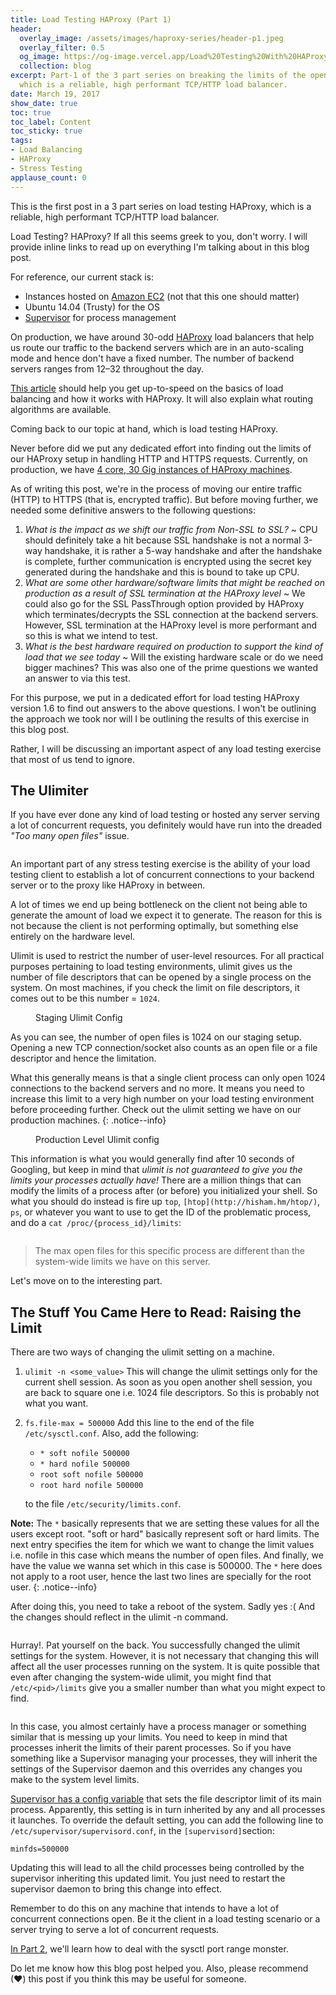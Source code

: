```yaml
---
title: Load Testing HAProxy (Part 1)
header:
  overlay_image: /assets/images/haproxy-series/header-p1.jpeg
  overlay_filter: 0.5
  og_image: https://og-image.vercel.app/Load%20Testing%20With%20HAProxy%20Part%201.png
  collection: blog
excerpt: Part-1 of the 3 part series on breaking the limits of the open-source HAProxy,
  which is a reliable, high performant TCP/HTTP load balancer.
date: March 19, 2017
show_date: true
toc: true
toc_label: Content
toc_sticky: true
tags:
- Load Balancing
- HAProxy
- Stress Testing
applause_count: 0
---
```


This is the first post in a 3 part series on load testing HAProxy, which is a reliable, high performant TCP/HTTP load balancer.

Load Testing? HAProxy? If all this seems greek to you, don't worry. I will provide inline links to read up on everything I'm talking about in this blog post.

For reference, our current stack is:

*  Instances hosted on [Amazon EC2](https://aws.amazon.com/ec2/) (not that this one should matter)
*  Ubuntu 14.04 (Trusty) for the OS
*  [Supervisor](http://supervisord.org/) for process management

On production, we have around 30-odd [HAProxy](https://serversforhackers.com/load-balancing-with-haproxy) load balancers that help us route our traffic to the backend servers which are in an auto-scaling mode and hence don't have a fixed number. The number of backend servers ranges from 12–32 throughout the day.

[This article](https://www.digitalocean.com/community/tutorials/an-introduction-to-haproxy-and-load-balancing-concepts) should help you get up-to-speed on the basics of load balancing and how it works with HAProxy. It will also explain what routing algorithms are available.

Coming back to our topic at hand, which is load testing HAProxy.

Never before did we put any dedicated effort into finding out the limits of our HAProxy setup in handling HTTP and HTTPS requests. Currently, on production, we have [4 core, 30 Gig instances of HAProxy machines](https://aws.amazon.com/about-aws/whats-new/2016/11/introducing-amazon-ec2-r4-instances-the-next-generation-of-memory-optimized-instances/).

As of writing this post, we're in the process of moving our entire traffic (HTTP) to HTTPS (that is, encrypted traffic). But before moving further, we needed some definitive answers to the following questions:

1. *What is the impact as we shift our traffic from Non-SSL to SSL?* ~ CPU should definitely take a hit because SSL handshake is not a normal 3-way handshake, it is rather a 5-way handshake and after the handshake is complete, further communication is encrypted using the secret key generated during the handshake and this is bound to take up CPU.
2. *What are some other hardware/software limits that might be reached on production as a result of SSL termination at the HAProxy level* ~ We could also go for the SSL PassThrough option provided by HAProxy which terminates/decrypts the SSL connection at the backend servers. However, SSL termination at the HAProxy level is more performant and so this is what we intend to test.
3. *What is the best hardware required on production to support the kind of load that we see today* ~ Will the existing hardware scale or do we need bigger machines? This was also one of the prime questions we wanted an answer to via this test.

For this purpose, we put in a dedicated effort for load testing HAProxy version 1.6 to find out answers to the above questions. I won't be outlining the approach we took nor will I be outlining the results of this exercise in this blog post.

Rather, I will be discussing an important aspect of any load testing exercise that most of us tend to ignore.

## The Ulimiter

If you have ever done any kind of load testing or hosted any server serving a lot of concurrent requests, you definitely would have run into the dreaded _"Too many open files"_ issue.

<figure class="align-center">
  <img src="{{ site.url }}{{ site.baseurl }}/assets/images/haproxy-series/img-p1-1.png" alt="">
</figure>

An important part of any stress testing exercise is the ability of your load testing client to establish a lot of concurrent connections to your backend server or to the proxy like HAProxy in between.

A lot of times we end up being bottleneck on the client not being able to generate the amount of load we expect it to generate. The reason for this is not because the client is not performing optimally, but something else entirely on the hardware level.

Ulimit is used to restrict the number of user-level resources. For all practical purposes pertaining to load testing environments, ulimit gives us the number of file descriptors that can be opened by a single process on the system. On most machines, if you check the limit on file descriptors, it comes out to be this number = `1024`.

<figure class="align-center">
  <img src="{{ site.url }}{{ site.baseurl }}/assets/images/haproxy-series/img-p1-2.png" alt="">
  <figcaption>Staging Ulimit Config</figcaption>
</figure>

As you can see, the number of open files is 1024 on our staging setup. Opening a new TCP connection/socket also counts as an open file or a file descriptor and hence the limitation.

What this generally means is that a single client process can only open 1024 connections to the backend servers and no more. It means you need to increase this limit to a very high number on your load testing environment before proceeding further. Check out the ulimit setting we have on our production machines.
{: .notice--info}

<figure style="width: 80%" class="align-center">
  <img src="{{ site.url }}{{ site.baseurl }}/assets/images/haproxy-series/img-p1-3.png" alt="">
  <figcaption>Production Level Ulimit config</figcaption>
</figure>

This information is what you would generally find after 10 seconds of Googling, but keep in mind that _ulimit is not guaranteed to give you the limits your processes actually have!_ There are a million things that can modify the limits of a process after (or before) you initialized your shell. So what you should do instead is fire up `top`, `[htop](http://hisham.hm/htop/)`, `ps`, or whatever you want to use to get the ID of the problematic process, and do a `cat /proc/{process_id}/limits`:

<figure class="align-center">
  <img src="{{ site.url }}{{ site.baseurl }}/assets/images/haproxy-series/img-p1-4.png" alt="">
</figure>

> The max open files for this specific process are different than the system-wide limits we have on this server.

Let's move on to the interesting part.

## The Stuff You Came Here to Read: Raising the Limit

There are two ways of changing the ulimit setting on a machine.

1.  `ulimit -n <some_value>` This will change the ulimit settings only for the current shell session. As soon as you open another shell session, you are back to square one i.e. 1024 file descriptors. So this is probably not what you want.
2.  `fs.file-max = 500000` Add this line to the end of the file `/etc/sysctl.conf`. Also, add the following:
    * `* soft nofile 500000`
    * `* hard nofile 500000`
    * `root soft nofile 500000`
    * `root hard nofile 500000`  
    
    to the file `/etc/security/limits.conf`.

**Note:** The `*` basically represents that we are setting these values for all the users except root. "soft or hard" basically represent soft or hard limits. The next entry specifies the item for which we want to change the limit values i.e. nofile in this case which means the number of open files. And finally, we have the value we wanna set which in this case is 500000. The `*` here does not apply to a root user, hence the last two lines are specially for the root user.
{: .notice--info}

After doing this, you need to take a reboot of the system. Sadly yes :( And the changes should reflect in the ulimit -n command.

<figure class="align-center">
  <img src="{{ site.url }}{{ site.baseurl }}/assets/images/haproxy-series/img-p1-5.png" alt="">
</figure>

Hurray!. Pat yourself on the back. You successfully changed the ulimit settings for the system. However, it is not necessary that changing this will affect all the user processes running on the system. It is quite possible that even after changing the system-wide ulimit, you might find that `/etc/<pid>/limits` give you a smaller number than what you might expect to find.

<figure class="align-center">
  <img src="{{ site.url }}{{ site.baseurl }}/assets/images/haproxy-series/img-p1-6.png" alt="">
</figure>

In this case, you almost certainly have a process manager or something similar that is messing up your limits. You need to keep in mind that processes inherit the limits of their parent processes. So if you have something like a Supervisor managing your processes, they will inherit the settings of the Supervisor daemon and this overrides any changes you make to the system level limits.

[Supervisor has a config variable](http://supervisord.org/configuration.html#supervisord-section-values) that sets the file descriptor limit of its main process. Apparently, this setting is in turn inherited by any and all processes it launches. To override the default setting, you can add the following line to `/etc/supervisor/supervisord.conf`, in the `[supervisord]`section:

```
minfds=500000
```

Updating this will lead to all the child processes being controlled by the supervisor inheriting this updated limit. You just need to restart the supervisor daemon to bring this change into effect.

Remember to do this on any machine that intends to have a lot of concurrent connections open. Be it the client in a load testing scenario or a server trying to serve a lot of concurrent requests.

[In Part 2](https://medium.com/p/4c8677780df6), we'll learn how to deal with the sysctl port range monster.

Do let me know how this blog post helped you. Also, please recommend (❤) this post if you think this may be useful for someone.